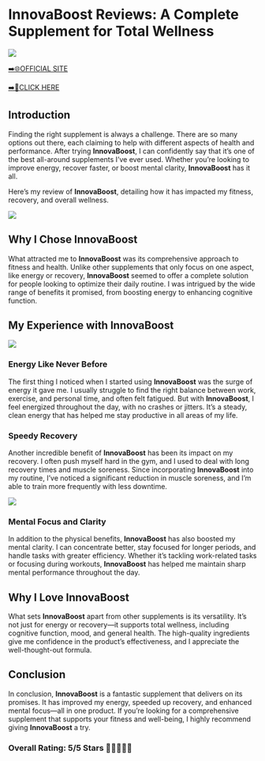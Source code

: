 # **InnovaBoost Reviews**: A Complete Supplement for Total Wellness

[![](https://static.vecteezy.com/system/resources/thumbnails/019/896/014/small/buy-now-gradient-button-with-cart-symbol-buy-now-illustration-png.png)](https://edetoop.top/lander/sugarpreland-1/innovaboost.html) 

[➡️🌐OFFICIAL SITE](https://edetoop.top/lander/sugarpreland-1/innovaboost.html) 

[➡️🔗CLICK HERE](https://edetoop.top/lander/sugarpreland-1/innovaboost.html) 


## Introduction

Finding the right supplement is always a challenge. There are so many options out there, each claiming to help with different aspects of health and performance. After trying **InnovaBoost**, I can confidently say that it’s one of the best all-around supplements I’ve ever used. Whether you’re looking to improve energy, recover faster, or boost mental clarity, **InnovaBoost** has it all.

Here’s my review of **InnovaBoost**, detailing how it has impacted my fitness, recovery, and overall wellness.

[![](https://wallpapers.com/images/hd/red-order-now-button-udg4jcj4arvn8b0n-2.png)](https://edetoop.top/lander/sugarpreland-1/innovaboost.html)  

## Why I Chose **InnovaBoost**

What attracted me to **InnovaBoost** was its comprehensive approach to fitness and health. Unlike other supplements that only focus on one aspect, like energy or recovery, **InnovaBoost** seemed to offer a complete solution for people looking to optimize their daily routine. I was intrigued by the wide range of benefits it promised, from boosting energy to enhancing cognitive function.

## My Experience with **InnovaBoost**

[![](https://static.vecteezy.com/system/resources/thumbnails/019/896/014/small/buy-now-gradient-button-with-cart-symbol-buy-now-illustration-png.png)](https://edetoop.top/lander/sugarpreland-1/innovaboost.html)

### Energy Like Never Before

The first thing I noticed when I started using **InnovaBoost** was the surge of energy it gave me. I usually struggle to find the right balance between work, exercise, and personal time, and often felt fatigued. But with **InnovaBoost**, I feel energized throughout the day, with no crashes or jitters. It’s a steady, clean energy that has helped me stay productive in all areas of my life.

### Speedy Recovery

Another incredible benefit of **InnovaBoost** has been its impact on my recovery. I often push myself hard in the gym, and I used to deal with long recovery times and muscle soreness. Since incorporating **InnovaBoost** into my routine, I’ve noticed a significant reduction in muscle soreness, and I’m able to train more frequently with less downtime.

[![](https://wallpapers.com/images/hd/red-order-now-button-udg4jcj4arvn8b0n-2.png)](https://edetoop.top/lander/sugarpreland-1/innovaboost.html)  

### Mental Focus and Clarity

In addition to the physical benefits, **InnovaBoost** has also boosted my mental clarity. I can concentrate better, stay focused for longer periods, and handle tasks with greater efficiency. Whether it’s tackling work-related tasks or focusing during workouts, **InnovaBoost** has helped me maintain sharp mental performance throughout the day.

## Why I Love **InnovaBoost**

What sets **InnovaBoost** apart from other supplements is its versatility. It’s not just for energy or recovery—it supports total wellness, including cognitive function, mood, and general health. The high-quality ingredients give me confidence in the product’s effectiveness, and I appreciate the well-thought-out formula.

## Conclusion

In conclusion, **InnovaBoost** is a fantastic supplement that delivers on its promises. It has improved my energy, speeded up recovery, and enhanced mental focus—all in one product. If you’re looking for a comprehensive supplement that supports your fitness and well-being, I highly recommend giving **InnovaBoost** a try.

### Overall Rating: 5/5 Stars 🌟🌟🌟🌟🌟
